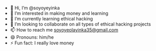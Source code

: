 - 👋 Hi, I’m @soyoyeyinka
- 👀 I’m interested in making money and learning 
- 🌱 I’m currently learning ethical hacking 
- 💞️ I’m looking to collaborate on all types of ethical hacking projects 
- 📫 How to reach me soyoyeolayinka35@gmail.com 
- 😄 Pronouns: him/he
- ⚡ Fun fact: I really love money

<!---
soyoyeyinka/soyoyeyinka is a ✨ special ✨ repository because its `README.md` (this file) appears on your GitHub profile.
You can click the Preview link to take a look at your changes.
--->
